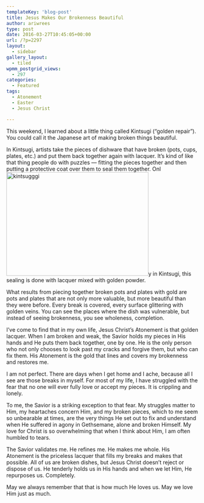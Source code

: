 ```yaml
---
templateKey: 'blog-post'
title: Jesus Makes Our Brokenness Beautiful
author: ariwrees
type: post
date: 2016-03-27T10:45:05+00:00
url: /?p=2297
layout:
  - sidebar
gallery_layout:
  - tiled
wpmm_postgrid_views:
  - 297
categories:
  - Featured
tags:
  - Atonement
  - Easter
  - Jesus Christ

---
```

This weekend, I learned about a little thing called Kintsugi (&#8220;golden repair&#8221;). You could call it the Japanese art of making broken things beautiful.

In Kintsugi, artists take the pieces of dishware that have broken (pots, cups, plates, etc.) and put them back together again with lacquer. It&#8217;s kind of like that thing people do with puzzles &#8212; fitting the pieces together and then putting a protective coat over them to seal them together. Onl<img class="wp-image-2301 alignright" src="https://www.igobyari.com/wp-content/uploads/2016/03/kintsugggi-300x219.jpg" alt="kintsugggi" width="373" height="272" />y in Kintsugi, this sealing is done with lacquer mixed with golden powder.

What results from piecing together broken pots and plates with gold are pots and plates that are not only more valuable, but more beautiful than they were before. Every break is covered, every surface glittering with golden veins. You can see the places where the dish was vulnerable, but instead of seeing brokenness, you see wholeness, completion.

I&#8217;ve come to find that in my own life, Jesus Christ&#8217;s Atonement is that golden lacquer. When I am broken and weak, the Savior holds my pieces in His hands and He puts them back together, one by one. He is the only person who not only chooses to look past my cracks and forgive them, but who can fix them. His Atonement is the gold that lines and covers my brokenness and restores me.

I am not perfect. There are days when I get home and I ache, because all I see are those breaks in myself. For most of my life, I have struggled with the fear that no one will ever fully love or accept my pieces. It is crippling and lonely.

To me, the Savior is a striking exception to that fear. My struggles matter to Him, my heartaches concern Him, and my broken pieces, which to me seem so unbearable at times, are the very things He set out to fix and understand when He suffered in agony in Gethsemane, alone and broken Himself. My love for Christ is so overwhelming that when I think about Him, I am often humbled to tears.

The Savior validates me. He refines me. He makes me whole. His Atonement is the priceless lacquer that fills my breaks and makes that possible. All of us are broken dishes, but Jesus Christ doesn&#8217;t reject or dispose of us. He tenderly holds us in His hands and when we let Him, He repurposes us. Completely.

May we always remember that that is how much He loves us. May we love Him just as much.